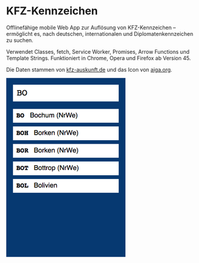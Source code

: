 # KFZ-Kennzeichen

Offlinefähige mobile Web App zur Auflösung von KFZ-Kennzeichen – ermöglicht es, nach deutschen, internationalen und Diplomatenkennzeichen zu suchen.

Verwendet Classes, fetch, Service Worker, Promises, Arrow Functions und Template Strings. Funktioniert in Chrome, Opera und Firefox ab Version 45.

Die Daten stammen von [kfz-auskunft.de](http://www.kfz-auskunft.de/autokennzeichen/autokennzeichen.html) und das Icon von [aiga.org](http://www.aiga.org/symbol-signs/).

![Screenshot](screenshot.png)